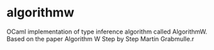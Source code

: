 # algorithmw
 OCaml implementation of type inference algorithm called AlgorithmW. Based on the paper Algorithm W Step by Step Martin Grabmulle.r
